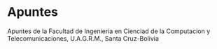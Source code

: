 # Apuntes
Apuntes de la Facultad de Ingenieria en Cienciad de la Computacion y Telecomunicaciones, U.A.G.R.M., Santa Cruz-Bolivia
